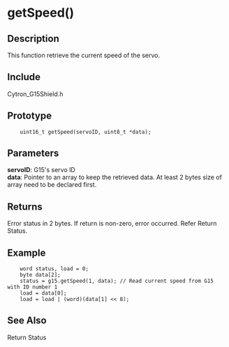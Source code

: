 # getSpeed() #

## Description ##
This function retrieve the current speed of the servo.

## Include ##
Cytron_G15Shield.h

## Prototype ##
		uint16_t getSpeed(servoID, uint8_t *data);

## Parameters ##
**servoID**: G15's servo ID<br/>
**data**: Pointer to an array to keep the retrieved data. At least 2 bytes size of array need to be declared first.

## Returns ##
Error status in 2 bytes. If return is non-zero, error occurred. Refer Return Status.

## Example ##
		word status, load = 0;
		byte data[2];
		status = g15.getSpeed(1, data); // Read current speed from G15 with ID number 1
		load = data[0];
		load = load | (word)(data[1] << 8);

## See Also ##
Return Status